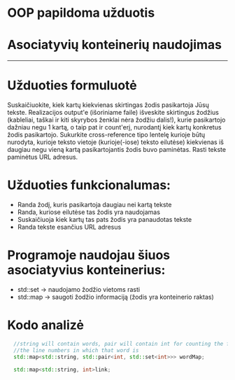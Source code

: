# OOP papildoma užduotis
# Asociatyvių konteinerių naudojimas
------------------------

# Užduoties formuluotė

Suskaičiuokite, kiek kartų kiekvienas skirtingas žodis pasikartoja Jūsų tekste. Realizacijos output'e (išoriniame faile) išveskite skirtingus žodžius (kableliai, taškai ir kiti skyrybos ženklai nėra žodžiu dalis!), kurie pasikartojo dažniau negu 1 kartą, o taip pat ir count'erį, nurodantį kiek kartų konkretus žodis pasikartojo. Sukurkite cross-reference tipo lentelę kurioje būtų nurodyta, kurioje teksto vietoje (kurioje(-iose) teksto eilutėse) kiekvienas iš daugiau negu vieną kartą pasikartojantis žodis buvo paminėtas. Rasti tekste paminėtus URL adresus.

# Užduoties funkcionalumas:

* Randa žodį, kuris pasikartoja daugiau nei kartą tekste
* Randa, kuriose eilutėse tas žodis yra naudojamas
* Suskaičiuoja kiek kartų tas pats žodis yra panaudotas tekste
* Randa tekste esančius URL adresus

# Programoje naudojau šiuos asociatyvius konteinerius:

* std::set -> naudojamo žodžio vietoms rasti 
* std::map -> saugoti žodžio informaciją (žodis yra konteinerio raktas)

# Kodo analizė

```c++
  //string will contain words, pair will contain int for counting the frequency of usage of that word and set will be saving
  //the line numbers in which that word is
  std::map<std::string, std::pair<int, std::set<int>>> wordMap;

  std::map<std::string, int>link;
